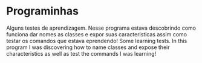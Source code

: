 # Programinhas
Alguns testes de aprendizagem.
Nesse programa estava descobrindo como funciona dar nomes as classes e expor suas caracteristicas assim como testar os comandos que estava eprendendo!
Some learning tests.
 In this program I was discovering how to name classes and expose their characteristics as well as test the commands I was learning!
